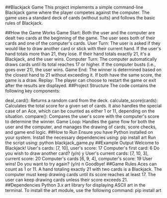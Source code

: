 ##Blackjack Game
This project implements a simple command-line Blackjack game where the player competes against the computer. The game uses a standard deck of cards (without suits) and follows the basic rules of Blackjack.

##How the Game Works
Game Start: Both the user and the computer are dealt two cards at the beginning of the game. The user sees both of their cards and one of the computer's cards.
User Turn: The user is asked if they would like to draw another card or stick with their current hand. If the user's hand totals more than 21, they lose. If their hand totals exactly 21, it's a Blackjack, and the user wins.
Computer Turn: The computer automatically draws cards until its total reaches 17 or higher. If the computer busts (i.e., goes over 21), the user wins.
Game End: The winner is determined based on the closest hand to 21 without exceeding it. If both have the same score, the game is a draw.
Replay: The player can choose to restart the game or exit after the results are displayed.
##Project Structure
The code contains the following key components:

deal_card(): Returns a random card from the deck.
calculate_score(cards): Calculates the total score for a given set of cards. It also handles the special case of an Ace, which can be counted as either 1 or 11, depending on the situation.
compare(): Compares the user's score with the computer's score to determine the winner.
Game Loop: Handles the game flow for both the user and the computer, and manages the drawing of cards, score checks, and game end logic.
##How to Run
Ensure you have Python installed on your system.
Install the necessary dependencies using:
pip install art
Run the script using:
python blackjack_game.py
##Example Output
Welcome to Blackjack!
User's cards: [7, 10], user's score: 17
Computer's first card: 6
Do you wish to draw another card? (y/n) y
User's current cards: [7, 10, 3], current score: 20
Computer's cards [6, 9, 4], computer's score: 19
User wins!
Do you want to try again? (y/n) n
Goodbye!
##Game Rules
Aces can count as 1 or 11.
A hand totaling exactly 21 with two cards is a Blackjack.
The computer must keep drawing cards until its score reaches at least 17.
The user can keep drawing cards unless their score exceeds 21.
##Dependencies
Python 3.x
art library for displaying ASCII art in the terminal.
To install the art module, use the following command:
pip install art
